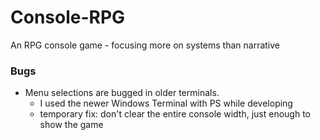 # Console-RPG
An RPG console game - focusing more on systems than narrative

### Bugs
- Menu selections are bugged in older terminals. 
  - I used the newer Windows Terminal with PS while developing
  - temporary fix: don't clear the entire console width, just enough to show the game
